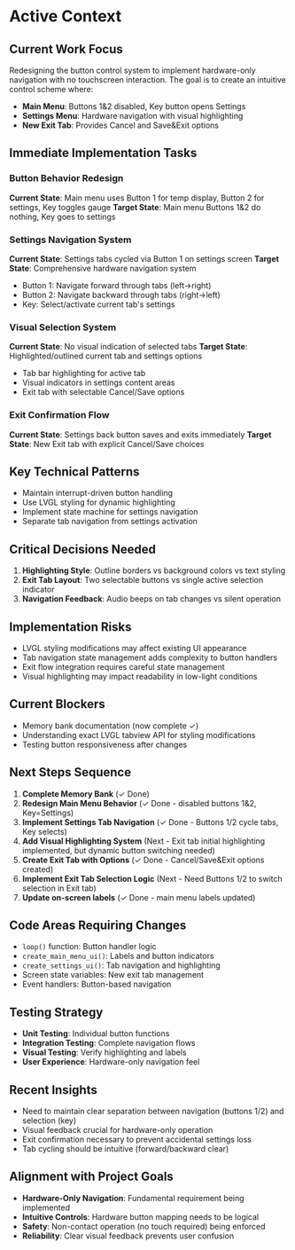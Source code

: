 # Active Context

## Current Work Focus
Redesigning the button control system to implement hardware-only navigation with no touchscreen interaction. The goal is to create an intuitive control scheme where:

- **Main Menu**: Buttons 1&2 disabled, Key button opens Settings
- **Settings Menu**: Hardware navigation with visual highlighting
- **New Exit Tab**: Provides Cancel and Save&Exit options

## Immediate Implementation Tasks

### **Button Behavior Redesign**
**Current State**: Main menu uses Button 1 for temp display, Button 2 for settings, Key toggles gauge
**Target State**: Main menu Buttons 1&2 do nothing, Key goes to settings

### **Settings Navigation System**
**Current State**: Settings tabs cycled via Button 1 on settings screen
**Target State**: Comprehensive hardware navigation system
- Button 1: Navigate forward through tabs (left→right)
- Button 2: Navigate backward through tabs (right→left) 
- Key: Select/activate current tab's settings

### **Visual Selection System**
**Current State**: No visual indication of selected tabs
**Target State**: Highlighted/outlined current tab and settings options
- Tab bar highlighting for active tab
- Visual indicators in settings content areas
- Exit tab with selectable Cancel/Save options

### **Exit Confirmation Flow**
**Current State**: Settings back button saves and exits immediately
**Target State**: New Exit tab with explicit Cancel/Save choices

## Key Technical Patterns
- Maintain interrupt-driven button handling
- Use LVGL styling for dynamic highlighting
- Implement state machine for settings navigation
- Separate tab navigation from settings activation

## Critical Decisions Needed
1. **Highlighting Style**: Outline borders vs background colors vs text styling
2. **Exit Tab Layout**: Two selectable buttons vs single active selection indicator
3. **Navigation Feedback**: Audio beeps on tab changes vs silent operation

## Implementation Risks
- LVGL styling modifications may affect existing UI appearance
- Tab navigation state management adds complexity to button handlers
- Exit flow integration requires careful state management
- Visual highlighting may impact readability in low-light conditions

## Current Blockers
- Memory bank documentation (now complete ✓)
- Understanding exact LVGL tabview API for styling modifications
- Testing button responsiveness after changes

## Next Steps Sequence
1. **Complete Memory Bank** (✓ Done)
2. **Redesign Main Menu Behavior** (✓ Done - disabled buttons 1&2, Key=Settings)
3. **Implement Settings Tab Navigation** (✓ Done - Buttons 1/2 cycle tabs, Key selects)
4. **Add Visual Highlighting System** (Next - Exit tab initial highlighting implemented, but dynamic button switching needed)
5. **Create Exit Tab with Options** (✓ Done - Cancel/Save&Exit options created)
6. **Implement Exit Tab Selection Logic** (Next - Need Buttons 1/2 to switch selection in Exit tab)
7. **Update on-screen labels** (✓ Done - main menu labels updated)

## Code Areas Requiring Changes
- `loop()` function: Button handler logic
- `create_main_menu_ui()`: Labels and button indicators
- `create_settings_ui()`: Tab navigation and highlighting
- Screen state variables: New exit tab management
- Event handlers: Button-based navigation

## Testing Strategy
- **Unit Testing**: Individual button functions
- **Integration Testing**: Complete navigation flows
- **Visual Testing**: Verify highlighting and labels
- **User Experience**: Hardware-only navigation feel

## Recent Insights
- Need to maintain clear separation between navigation (buttons 1/2) and selection (key)
- Visual feedback crucial for hardware-only operation
- Exit confirmation necessary to prevent accidental settings loss
- Tab cycling should be intuitive (forward/backward clear)

## Alignment with Project Goals
- **Hardware-Only Navigation**: Fundamental requirement being implemented
- **Intuitive Controls**: Hardware button mapping needs to be logical
- **Safety**: Non-contact operation (no touch required) being enforced
- **Reliability**: Clear visual feedback prevents user confusion
